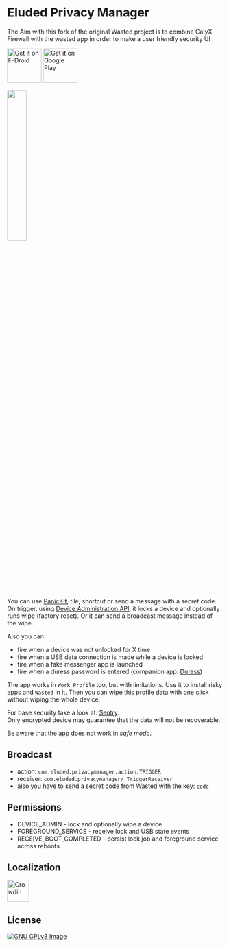 # Eluded Privacy Manager

The Aim with this fork of the original Wasted project is to combine CalyX Firewall with the wasted app in order to make a user friendly security UI

[<img 
     src="https://fdroid.gitlab.io/artwork/badge/get-it-on.png"
     alt="Get it on F-Droid"
     height="80">](https://f-droid.org/packages/com.eluded.privacymanager/)
[<img 
      src="https://play.google.com/intl/en_us/badges/images/generic/en-play-badge.png" 
      alt="Get it on Google Play" 
      height="80">](https://play.google.com/store/apps/details?id=com.eluded.privacymanager)

<img 
     src="fastlane/metadata/android/en-US/images/phoneScreenshots/1.png" 
     width="30%" 
     height="30%">

You can use [PanicKit](https://guardianproject.info/code/panickit/), tile, shortcut or send a 
message with a secret code. On trigger, using 
[Device Administration API](https://developer.android.com/guide/topics/admin/device-admin), it 
locks a device and optionally runs wipe (factory reset). Or it can send a broadcast message 
instead of the wipe.

Also you can:
* fire when a device was not unlocked for X time
* fire when a USB data connection is made while a device is locked
* fire when a fake messenger app is launched
* fire when a duress password is entered (companion app: [Duress](https://github.com/x13a/Duress))

The app works in `Work Profile` too, but with limitations. Use it to install risky apps and 
`Wasted` in it. Then you can wipe this profile data with one click without wiping the whole device.

For base security take a look at: [Sentry](https://github.com/x13a/Sentry).  
Only encrypted device may guarantee that the data will not be recoverable.

Be aware that the app does not work in _safe mode_.

## Broadcast

* action: `com.eluded.privacymanager.action.TRIGGER`
* receiver: `com.eluded.privacymanager/.TriggerReceiver`
* also you have to send a secret code from Wasted with the key: `code`

## Permissions

* DEVICE_ADMIN - lock and optionally wipe a device
* FOREGROUND_SERVICE - receive lock and USB state events
* RECEIVE_BOOT_COMPLETED - persist lock job and foreground service across reboots

## Localization

[<img 
     height="51" 
     src="https://badges.crowdin.net/badge/dark/crowdin-on-light@2x.png" 
     alt="Crowdin">](https://crwd.in/me-lucky-wasted)

## License

[![GNU GPLv3 Image](https://www.gnu.org/graphics/gplv3-127x51.png)](https://www.gnu.org/licenses/gpl-3.0.en.html)
